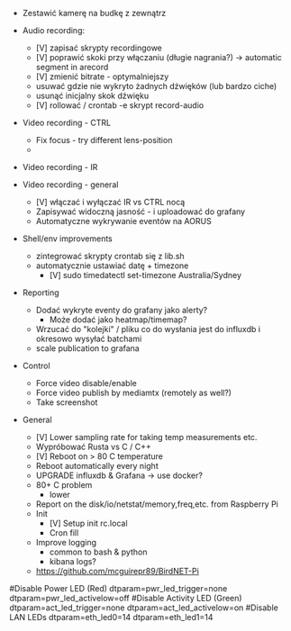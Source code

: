 - Zestawić kamerę na budkę z zewnątrz
- Audio recording:
  - [V] zapisać skrypty recordingowe
  - [V] poprawić skoki przy włączaniu (długie nagrania?) -> automatic segment in arecord
  - [V] zmienić bitrate - optymalniejszy
  - usuwać gdzie nie wykryto żadnych dźwięków (lub bardzo ciche)
  - usunąć inicjalny skok dźwięku
  - [V] rollować / crontab -e skrypt record-audio
- Video recording - CTRL
  - Fix focus - try different lens-position
  - 
- Video recording - IR
- Video recording - general
  - [V] włączać i wyłączać IR vs CTRL nocą
  - Zapisywać widoczną jasność - i uploadować do grafany
  - Automatyczne wykrywanie eventów na AORUS
- Shell/env improvements
  - zintegrować skrypty crontab się z lib.sh
  - automatycznie ustawiać datę + timezone
    - [V] sudo timedatectl set-timezone Australia/Sydney
- Reporting
  - Dodać wykryte eventy do grafany jako alerty?
    - Może dodać jako heatmap/timemap?
  - Wrzucać do "kolejki" / pliku co do wysłania jest do influxdb i okresowo wysyłać batchami 
  - scale publication to grafana
- Control
  - Force video disable/enable
  - Force video publish by mediamtx (remotely as well?)
  - Take screenshot

- General
  - [V] Lower sampling rate for taking temp measurements etc.
  - Wypróbować Rusta vs C / C++
  - [V] Reboot on > 80 C temperature
  - Reboot automatically every night
  - UPGRADE influxdb & Grafana -> use docker?
  - 80+ C problem
    - lower
  - Report on the disk/io/netstat/memory,freq,etc. from Raspberry Pi
  - Init
    - [V] Setup init rc.local 
    - Cron fill
  - Improve logging
    - common to bash & python
    - kibana logs?
  - https://github.com/mcguirepr89/BirdNET-Pi




#Disable Power LED (Red)
dtparam=pwr_led_trigger=none
dtparam=pwr_led_activelow=off
#Disable Activity LED (Green)
dtparam=act_led_trigger=none
dtparam=act_led_activelow=on
#Disable LAN LEDs
dtparam=eth_led0=14
dtparam=eth_led1=14
